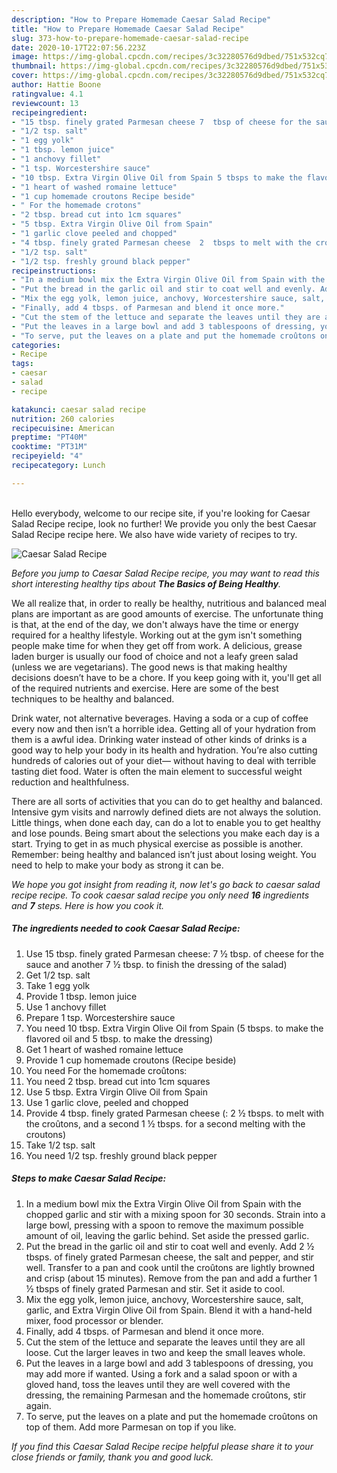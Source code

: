 ```yaml
---
description: "How to Prepare Homemade Caesar Salad Recipe"
title: "How to Prepare Homemade Caesar Salad Recipe"
slug: 373-how-to-prepare-homemade-caesar-salad-recipe
date: 2020-10-17T22:07:56.223Z
image: https://img-global.cpcdn.com/recipes/3c32280576d9dbed/751x532cq70/caesar-salad-recipe-recipe-main-photo.jpg
thumbnail: https://img-global.cpcdn.com/recipes/3c32280576d9dbed/751x532cq70/caesar-salad-recipe-recipe-main-photo.jpg
cover: https://img-global.cpcdn.com/recipes/3c32280576d9dbed/751x532cq70/caesar-salad-recipe-recipe-main-photo.jpg
author: Hattie Boone
ratingvalue: 4.1
reviewcount: 13
recipeingredient:
- "15 tbsp. finely grated Parmesan cheese 7  tbsp of cheese for the sauce and another 7  tbsp to finish the dressing of the salad"
- "1/2 tsp. salt"
- "1 egg yolk"
- "1 tbsp. lemon juice"
- "1 anchovy fillet"
- "1 tsp. Worcestershire sauce"
- "10 tbsp. Extra Virgin Olive Oil from Spain 5 tbsps to make the flavored oil and 5 tbsp to make the dressing"
- "1 heart of washed romaine lettuce"
- "1 cup homemade croutons Recipe beside"
- " For the homemade crotons"
- "2 tbsp. bread cut into 1cm squares"
- "5 tbsp. Extra Virgin Olive Oil from Spain"
- "1 garlic clove peeled and chopped"
- "4 tbsp. finely grated Parmesan cheese  2  tbsps to melt with the crotons and a second 1  tbsps for a second melting with the croutons"
- "1/2 tsp. salt"
- "1/2 tsp. freshly ground black pepper"
recipeinstructions:
- "In a medium bowl mix the Extra Virgin Olive Oil from Spain with the chopped garlic and stir with a mixing spoon for 30 seconds. Strain into a large bowl, pressing with a spoon to remove the maximum possible amount of oil, leaving the garlic behind. Set aside the pressed garlic."
- "Put the bread in the garlic oil and stir to coat well and evenly. Add 2 ½ tbsps. of finely grated Parmesan cheese, the salt and pepper, and stir well. Transfer to a pan and cook until the croûtons are lightly browned and crisp (about 15 minutes). Remove from the pan and add a further 1 ½ tbsps of finely grated Parmesan and stir. Set it aside to cool."
- "Mix the egg yolk, lemon juice, anchovy, Worcestershire sauce, salt, garlic, and Extra Virgin Olive Oil from Spain. Blend it with a hand-held mixer, food processor or blender."
- "Finally, add 4 tbsps. of Parmesan and blend it once more."
- "Cut the stem of the lettuce and separate the leaves until they are all loose. Cut the larger leaves in two and keep the small leaves whole."
- "Put the leaves in a large bowl and add 3 tablespoons of dressing, you may add more if wanted. Using a fork and a salad spoon or with a gloved hand, toss the leaves until they are well covered with the dressing, the remaining Parmesan and the homemade croûtons, stir again."
- "To serve, put the leaves on a plate and put the homemade croûtons on top of them. Add more Parmesan on top if you like."
categories:
- Recipe
tags:
- caesar
- salad
- recipe

katakunci: caesar salad recipe 
nutrition: 260 calories
recipecuisine: American
preptime: "PT40M"
cooktime: "PT31M"
recipeyield: "4"
recipecategory: Lunch

---
```

<br>
Hello everybody, welcome to our recipe site, if you're looking for Caesar Salad Recipe recipe, look no further! We provide you only the best Caesar Salad Recipe recipe here. We also have wide variety of recipes to try.
<br>


![Caesar Salad Recipe](https://img-global.cpcdn.com/recipes/3c32280576d9dbed/751x532cq70/caesar-salad-recipe-recipe-main-photo.jpg)

<i>Before you jump to Caesar Salad Recipe recipe, you may want to read this short interesting healthy tips about <strong>The Basics of Being Healthy</strong>.</i>

We all realize that, in order to really be healthy, nutritious and balanced meal plans are important as are good amounts of exercise. The unfortunate thing is that, at the end of the day, we don't always have the time or energy required for a healthy lifestyle. Working out at the gym isn't something people make time for when they get off from work. A delicious, grease laden burger is usually our food of choice and not a leafy green salad (unless we are vegetarians). The good news is that making healthy decisions doesn’t have to be a chore. If you keep going with it, you'll get all of the required nutrients and exercise. Here are some of the best techniques to be healthy and balanced.

Drink water, not alternative beverages. Having a soda or a cup of coffee every now and then isn’t a horrible idea. Getting all of your hydration from them is a awful idea. Drinking water instead of other kinds of drinks is a good way to help your body in its health and hydration. You’re also cutting hundreds of calories out of your diet— without having to deal with terrible tasting diet food. Water is often the main element to successful weight reduction and healthfulness.

There are all sorts of activities that you can do to get healthy and balanced. Intensive gym visits and narrowly defined diets are not always the solution. Little things, when done each day, can do a lot to enable you to get healthy and lose pounds. Being smart about the selections you make each day is a start. Trying to get in as much physical exercise as possible is another. Remember: being healthy and balanced isn’t just about losing weight. You need to help to make your body as strong it can be. 


<i>We hope you got insight from reading it, now let's go back to caesar salad recipe recipe. To cook caesar salad recipe you only need <strong>16</strong> ingredients and <strong>7</strong> steps. Here is how you cook it.
</i>

##### The ingredients needed to cook Caesar Salad Recipe:

1. Use 15 tbsp. finely grated Parmesan cheese: 7 ½ tbsp. of cheese for the sauce and another 7 ½ tbsp. to finish the dressing of the salad)
1. Get 1/2 tsp. salt
1. Take 1 egg yolk
1. Provide 1 tbsp. lemon juice
1. Use 1 anchovy fillet
1. Prepare 1 tsp. Worcestershire sauce
1. You need 10 tbsp. Extra Virgin Olive Oil from Spain (5 tbsps. to make the flavored oil and 5 tbsp. to make the dressing)
1. Get 1 heart of washed romaine lettuce
1. Provide 1 cup homemade croutons (Recipe beside)
1. You need  For the homemade croûtons:
1. You need 2 tbsp. bread cut into 1cm squares
1. Use 5 tbsp. Extra Virgin Olive Oil from Spain
1. Use 1 garlic clove, peeled and chopped
1. Provide 4 tbsp. finely grated Parmesan cheese (: 2 ½ tbsps. to melt with the croûtons, and a second 1 ½ tbsps. for a second melting with the croutons)
1. Take 1/2 tsp. salt
1. You need 1/2 tsp. freshly ground black pepper


##### Steps to make Caesar Salad Recipe:

1. In a medium bowl mix the Extra Virgin Olive Oil from Spain with the chopped garlic and stir with a mixing spoon for 30 seconds. Strain into a large bowl, pressing with a spoon to remove the maximum possible amount of oil, leaving the garlic behind. Set aside the pressed garlic.
1. Put the bread in the garlic oil and stir to coat well and evenly. Add 2 ½ tbsps. of finely grated Parmesan cheese, the salt and pepper, and stir well. Transfer to a pan and cook until the croûtons are lightly browned and crisp (about 15 minutes). Remove from the pan and add a further 1 ½ tbsps of finely grated Parmesan and stir. Set it aside to cool.
1. Mix the egg yolk, lemon juice, anchovy, Worcestershire sauce, salt, garlic, and Extra Virgin Olive Oil from Spain. Blend it with a hand-held mixer, food processor or blender.
1. Finally, add 4 tbsps. of Parmesan and blend it once more.
1. Cut the stem of the lettuce and separate the leaves until they are all loose. Cut the larger leaves in two and keep the small leaves whole.
1. Put the leaves in a large bowl and add 3 tablespoons of dressing, you may add more if wanted. Using a fork and a salad spoon or with a gloved hand, toss the leaves until they are well covered with the dressing, the remaining Parmesan and the homemade croûtons, stir again.
1. To serve, put the leaves on a plate and put the homemade croûtons on top of them. Add more Parmesan on top if you like.


<i>If you find this Caesar Salad Recipe recipe helpful please share it to your close friends or family, thank you and good luck.</i>
